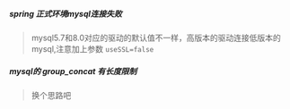 ##### spring 正式环境mysql连接失败

> mysql5.7和8.0对应的驱动的默认值不一样，高版本的驱动连接低版本的mysql,注意加上参数 `useSSL=false`

##### mysql的 group_concat 有长度限制

> 换个思路吧